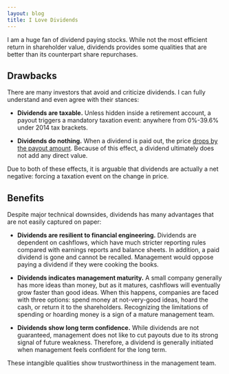 ```yaml
---
layout: blog
title: I Love Dividends
---
```

I am a huge fan of dividend paying stocks.  While not the most efficient return
in shareholder value, dividends provides some qualities that are better than
its counterpart share repurchases.

## Drawbacks

There are many investors that avoid and criticize dividends.  I can fully
understand and even agree with their stances:

* **Dividends are taxable.**  Unless hidden inside a retirement account, a
  payout triggers a mandatory taxation event: anywhere from 0%-39.6% under
  2014 tax brackets.

* **Dividends do nothing.** When a dividend is paid out, the price
  [drops by the payout amount](http://en.wikipedia.org/wiki/Dividend#Effect_on_stock_price).
  Because of this effect, a dividend ultimately does not add any direct value.

Due to both of these effects, it is arguable that dividends are actually a net
negative: forcing a taxation event on the change in price.

## Benefits

Despite major technical downsides, dividends has many advantages that are not
easily captured on paper:

* **Dividends are resilient to financial engineering.**  Dividends are dependent
  on cashflows, which have much stricter reporting rules compared with earnings
  reports and balance sheets.  In addition, a paid dividend is gone and cannot
  be recalled.  Management would oppose paying a dividend if they were cooking
  the books.

* **Dividends indicates management maturity.**  A small company generally has
  more ideas than money, but as it matures, cashflows will eventually grow
  faster than good ideas.  When this happens, companies are faced with three
  options: spend money at not-very-good ideas, hoard the cash, or return it to
  the shareholders.  Recognizing the limitations of spending or hoarding money
  is a sign of a mature management team.

* **Dividends show long term confidence.**  While dividends are not guaranteed,
  management does not like to cut payouts due to its strong signal of future
  weakness.  Therefore, a dividend is generally initiated when management feels
  confident for the long term.

These intangible qualities show trustworthiness in the management team.
